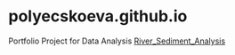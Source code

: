 # polyecskoeva.github.io
Portfolio Project for Data Analysis
[River_Sediment_Analysis](https://public.tableau.com/app/profile/eva.p.data/vizzes)

